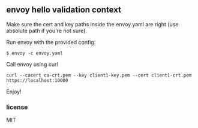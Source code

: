 ## envoy hello validation context

Make sure the cert and key paths inside the envoy.yaml are right (use absolute
path if you're not sure).

Run envoy with the provided config.

```
$ envoy -c envoy.yaml
```

Call envoy using curl

```
curl --cacert ca-crt.pem --key client1-key.pem --cert client1-crt.pem https://localhost:10000
```

Enjoy!

### license

MIT
